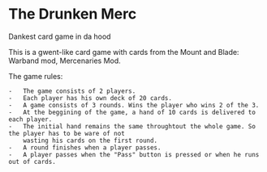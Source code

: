 # The Drunken Merc

Dankest card game in da hood

This is a gwent-like card game with cards from the Mount and Blade: Warband mod, Mercenaries Mod.

The game rules:

    -   The game consists of 2 players.
    -   Each player has his own deck of 20 cards.
    -   A game consists of 3 rounds. Wins the player who wins 2 of the 3.
    -   At the beggining of the game, a hand of 10 cards is delivered to each player. 
    -   The initial hand remains the same throughtout the whole game. So the player has to be ware of not 
        wasting his cards on the first round.
    -   A round finishes when a player passes.
    -   A player passes when the "Pass" button is pressed or when he runs out of cards.

